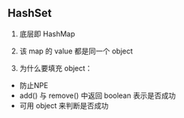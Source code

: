 ## HashSet

1. 底层即 HashMap

2. 该 map 的 value 都是同一个 object 

3. 为什么要填充 object：
- 防止NPE
- add() 与 remove() 中返回 boolean 表示是否成功
- 可用 object 来判断是否成功
